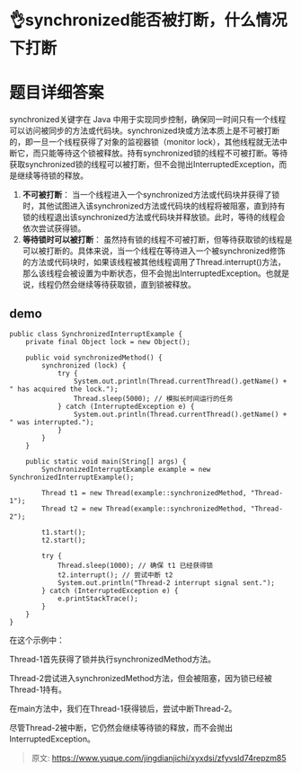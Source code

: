 # 👌synchronized能否被打断，什么情况下打断

# 题目详细答案
synchronized关键字在 Java 中用于实现同步控制，确保同一时间只有一个线程可以访问被同步的方法或代码块。synchronized块或方法本质上是不可被打断的，即一旦一个线程获得了对象的监视器锁（monitor lock），其他线程就无法中断它，而只能等待这个锁被释放。持有synchronized锁的线程不可被打断。等待获取synchronized锁的线程可以被打断，但不会抛出InterruptedException，而是继续等待锁的释放。

1. **不可被打断**： 当一个线程进入一个synchronized方法或代码块并获得了锁时，其他试图进入该synchronized方法或代码块的线程将被阻塞，直到持有锁的线程退出该synchronized方法或代码块并释放锁。此时，等待的线程会依次尝试获得锁。
2. **等待锁时可以被打断**： 虽然持有锁的线程不可被打断，但等待获取锁的线程是可以被打断的。具体来说，当一个线程在等待进入一个被synchronized修饰的方法或代码块时，如果该线程被其他线程调用了Thread.interrupt()方法，那么该线程会被设置为中断状态，但不会抛出InterruptedException。也就是说，线程仍然会继续等待获取锁，直到锁被释放。

## demo
```plain
public class SynchronizedInterruptExample {
    private final Object lock = new Object();

    public void synchronizedMethod() {
        synchronized (lock) {
            try {
                System.out.println(Thread.currentThread().getName() + " has acquired the lock.");
                Thread.sleep(5000); // 模拟长时间运行的任务
            } catch (InterruptedException e) {
                System.out.println(Thread.currentThread().getName() + " was interrupted.");
            }
        }
    }

    public static void main(String[] args) {
        SynchronizedInterruptExample example = new SynchronizedInterruptExample();

        Thread t1 = new Thread(example::synchronizedMethod, "Thread-1");
        Thread t2 = new Thread(example::synchronizedMethod, "Thread-2");

        t1.start();
        t2.start();

        try {
            Thread.sleep(1000); // 确保 t1 已经获得锁
            t2.interrupt(); // 尝试中断 t2
            System.out.println("Thread-2 interrupt signal sent.");
        } catch (InterruptedException e) {
            e.printStackTrace();
        }
    }
}
```

在这个示例中：

Thread-1首先获得了锁并执行synchronizedMethod方法。

Thread-2尝试进入synchronizedMethod方法，但会被阻塞，因为锁已经被Thread-1持有。

在main方法中，我们在Thread-1获得锁后，尝试中断Thread-2。

尽管Thread-2被中断，它仍然会继续等待锁的释放，而不会抛出InterruptedException。



> 原文: <https://www.yuque.com/jingdianjichi/xyxdsi/zfyvsld74repzm85>